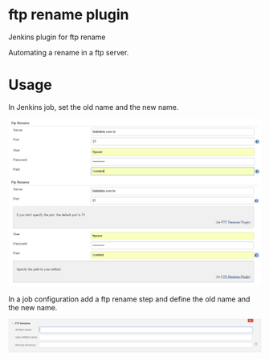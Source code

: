# ftp rename plugin
Jenkins plugin for ftp rename

Automating a rename in a ftp server.

# Usage
In Jenkins job, set the old name and the new name.

![ScreenShot](ftp_rename.png?raw=true )
![ScreenShot](ftp_rename2.png?raw=true )

In a job configuration add a ftp rename step and define the old name and the new name.

![ScreenShot](job_config.png?raw=true)
